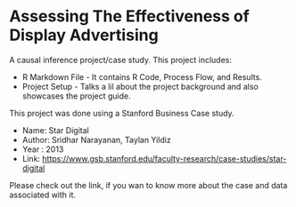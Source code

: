 # Assessing The Effectiveness of Display Advertising

A causal inference project/case study.
This project includes:
* R Markdown File - It contains R Code, Process Flow, and Results.
* Project Setup - Talks a lil about the project background and also showcases the project guide.

This project was done using a Stanford Business Case study.

- Name: Star Digital
- Author: Sridhar Narayanan, Taylan Yildiz
- Year : 2013
- Link: https://www.gsb.stanford.edu/faculty-research/case-studies/star-digital

Please check out the link, if you wan to know more about the case and data associated with it.
